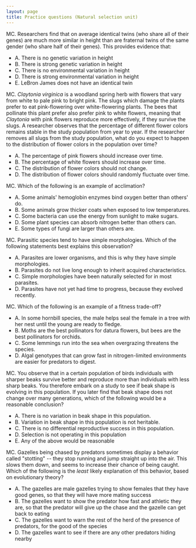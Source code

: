 ```yaml
---
layout: page
title: Practice questions (Natural selection unit)
---
```


MC. Researchers find that on average identical twins (who share all of their genes) are much more
similar in height than are fraternal twins of the same gender (who share half of their genes).  This
provides evidence that:

* A. There is no genetic variation in height
* B. There is strong genetic variation in height
* C. There is no environmental variation in height
* D. There is strong environmental variation in height
* E. LeBron James does not have an identical twin

MC.  _Claytonia virginica_ is a woodland spring herb with flowers that vary from white to pale pink to bright pink. The slugs which damage the plants prefer to eat pink-flowering over white-flowering plants.  The bees that pollinate this plant prefer also prefer pink to white flowers, meaning that _Claytonia_ with pink flowers reproduce more effectively, if they survive the slugs.  A researcher observes that the percentage of different flower colors remains stable in the study population from year to year. If the researcher removes all slugs from the study population, what do you expect to happen to the distribution of flower colors in the population over time?

* A. The percentage of pink flowers should increase over time.
* B. The percentage of white flowers should increase over time.
* C. The distribution of flower colors should not change.
* D. The distribution of flower colors should randomly fluctuate over time.

MC.  Which of the following is an example of acclimation?

* A. Some animals' hemoglobin enzymes bind oxygen better than others' do.
* B. Some animals grow thicker coats when exposed to low temperatures.
* C. Some bacteria can use the energy from sunlight to make sugars.
* D. Some plant species can absorb nitrogen better than others can.
* E. Some types of fungi are larger than others are.

MC.  Parasitic species tend to have simple morphologies. Which of the following statements best explains this observation?

* A. Parasites are lower organisms, and this is why they have simple morphologies.
* B. Parasites do not live long enough to inherit acquired characteristics.
* C. Simple morphologies have been naturally selected for in most parasites.
* D. Parasites have not yet had time to progress, because they evolved recently.

MC. Which of the following is an example of a fitness trade-off?

* A. In some hornbill species, the male helps seal the female in a tree with her nest until the young are ready to fledge.  
* B. Moths are the best pollinators for datura flowers, but bees are the best pollinators for orchids.  
* C. Some lemmings run into the sea when overgrazing threatens the species.  
* D. Algal genotypes that can grow fast in nitrogen-limited environments are easier for predators to digest. 

MC. You observe that in a certain population of birds individuals with sharper beaks survive better and reproduce more than individuals with less sharp beaks.  You therefore embark on a study to see if beak shape is evolving in this population.  If you later find that beak shape does not change over many generations, which of the following would be a reasonable conclusion?

* A. There is no variation in beak shape in this population.
* B. Variation in beak shape in this population is not heritable.
* C. There is no differential reproductive success in this population.
* D. Selection is not operating in this population
* E. Any of the above would be reasonable

MC. Gazelles being chased by predators sometimes display a behavior called "stotting" -- they stop running and jump straight up into the air.  This slows them down, and seems to increase their chance of being caught.  Which of the following is the _least_ likely explanation of this behavior, based on evolutionary theory?

* A. The gazelles are male gazelles trying to show females that they have good genes, so that they will have more mating success
* B. The gazelles want to show the predator how fast and athletic they are, so that the predator will give up the chase and the gazelle can get back to eating
* C. The gazelles want to warn the rest of the herd of the presence of predators, for the good of the species
* D. The gazelles want to see if there are any other predators hiding nearby

